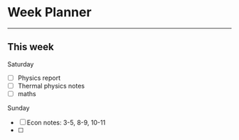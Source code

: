 # Week Planner
---
## This week
Saturday
- [ ] Physics report
- [ ] Thermal physics notes
- [ ] maths

Sunday
- [ ] Econ notes: 3-5, 8-9, 10-11
- [ ] 
